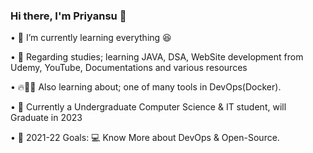 ### Hi there, I'm Priyansu 👋

• 🍹 I’m currently learning everything 😆
    
• 🌱 Regarding studies; learning JAVA, DSA, WebSite development from Udemy, YouTube, Documentations and various resources
    
• 🔥👨‍💻 Also learning about; one of many tools in DevOps(Docker). 

• 🏫 Currently a Undergraduate Computer Science & IT student, will Graduate in 2023

• 🥅 2021-22 Goals:  💻 Know More about DevOps & Open-Source.
